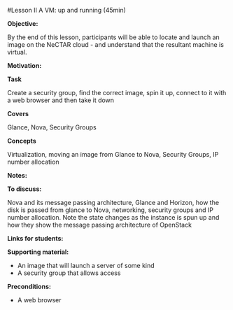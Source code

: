 #Lesson II A VM: up and running (45min)

**Objective:** 

By the end of this lesson, participants will be able to locate and launch an image on the NeCTAR cloud - and 
understand that the resultant machine is virtual.

**Motivation:** 



**Task**

Create a security group, find the correct image, spin it up, connect to it with a web browser and then take it down

**Covers**

Glance, Nova, Security Groups

**Concepts**

Virtualization, moving an image from Glance to Nova, Security Groups, IP number allocation

**Notes:** 



**To discuss:** 

Nova and its message passing architecture, Glance and Horizon, how the disk is passed from glance to Nova, 
networking, security groups and IP number allocation. Note the state changes as the instance is spun up and 
how they show the message passing architecture of OpenStack

**Links for students:** 


**Supporting material:** 

* An image that will launch a server of some kind
* A security group that allows access

**Preconditions:** 

* A web browser

